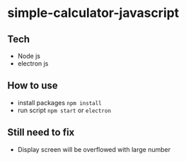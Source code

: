 # simple-calculator-javascript


## Tech
- Node js
- electron js

## How to use
- install packages
`npm install`
- run script
`npm start` or `electron`

## Still need to fix
- Display screen will be overflowed with large number 